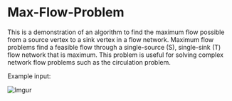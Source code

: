 # Max-Flow-Problem
This is a demonstration of an algorithm to find the maximum flow possible from a source vertex to a sink vertex in a flow network. Maximum flow problems find a feasible flow through a single-source (S), single-sink (T) flow network that is maximum. This problem is useful for solving complex network flow problems such as the circulation problem.

Example input:

![Imgur](https://imgur.com/kJZnTEE)
